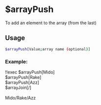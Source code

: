 # $arrayPush

To add an element to the array (from the last)

## Usage

```bash
$arrayPush[Value;array name (optional)]
```

### Example:
<discord-messages>
          <discord-message :bot="false" role-color="#ffcc9a" author="Member">
        !!exec $arrayPush[Mido]<br>$arrayPush[Rake]<br>$arrayPush[Azz]<br>$arrayJoin[/]<br><br>
          </discord-message>
          <discord-message :bot="true" role-color="#0099ff" author="Custom Command" avatar="https://media.discordapp.net/avatars/725721249652670555/781224f90c3b841ba5b40678e032f74a.webp">
        Mido/Rake/Azz
        </discord-message>
</discord-messages>